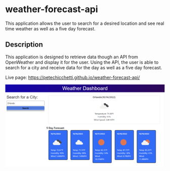 # weather-forecast-api
This application allows the user to search for a desired location and see real time weather as well as a five day forecast.

## Description
This application is designed to retrieve data though an API from OpenWeather and display it for the user. Using the API, the user is able to search for a city and receive data for the day as well as a five day forecast.

Live page: https://petechicchetti.github.io/weather-forecast-api/

![image of working weather app](./assets/images/working-screenshot.png)